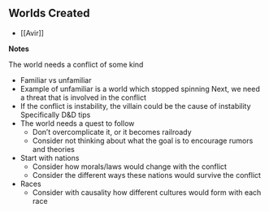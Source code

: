 ## Worlds Created
- [[Avir]]

__Notes__

The world needs a conflict of some kind
- Familiar vs unfamiliar
- Example of unfamiliar is a world which stopped spinning
Next, we need a threat that is involved in the conflict 
- If the conflict is instability, the villain could be the cause of instability
Specifically D&D tips
- The world needs a quest to follow
	- Don’t overcomplicate it, or it becomes railroady
	- Consider not thinking about what the goal is to encourage rumors and theories
- Start with nations
	- Consider how morals/laws would change with the conflict
	- Consider the different ways these nations would survive the conflict
- Races
	- Consider with causality how different cultures would form with each race